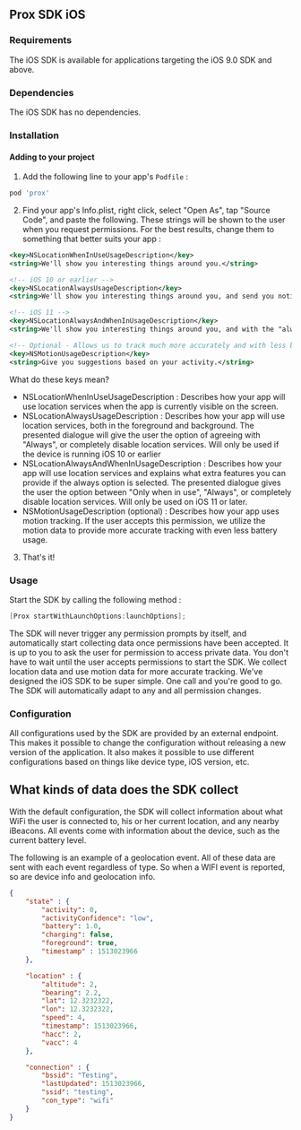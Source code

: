 
## Prox SDK iOS

### Requirements
The iOS SDK is available for applications targeting the iOS 9.0 SDK and above.

### Dependencies
The iOS SDK has no dependencies.

### Installation

#### Adding to your project

1. Add the following line to your app's `Podfile` :

```ruby
pod 'prox'
```

2. Find your app's Info.plist, right click, select "Open As", tap "Source Code", and paste the following.
These strings will be shown to the user when you request permissions. For the best results, change them to something that better suits your app :

```xml
<key>NSLocationWhenInUseUsageDescription</key>
<string>We'll show you interesting things around you.</string>

<!-- iOS 10 or earlier -->
<key>NSLocationAlwaysUsageDescription</key>
<string>We'll show you interesting things around you, and send you notifications when you come across something cool.</string>

<!-- iOS 11 -->
<key>NSLocationAlwaysAndWhenInUsageDescription</key>
<string>We'll show you interesting things around you, and with the "always" option, we'll also send you notifications when you come across something cool.</string>

<!-- Optional - Allows us to track much more accurately and with less battery usage! Best of both worlds :) -->
<key>NSMotionUsageDescription</key>
<string>Give you suggestions based on your activity.</string>
```

What do these keys mean?
- NSLocationWhenInUseUsageDescription : Describes how your app will use location services when the app is currently visible on the screen.
- NSLocationAlwaysUsageDescription : Describes how your app will use location services, both in the foreground and background. The presented dialogue will give the user the option of agreeing with "Always", or completely disable location services. Will only be used if the device is running iOS 10 or earlier
- NSLocationAlwaysAndWhenInUsageDescription : Describes how your app will use location services and explains what extra features you can provide if the always option is selected. The presented dialogue gives the user the option between "Only when in use", "Always", or completely disable location services. Will only be used on iOS 11 or later.
- NSMotionUsageDescription (optional) : Describes how your app uses motion tracking. If the user accepts this permission, we utilize the motion data to provide more accurate tracking with even less battery usage.

3. That's it!

### Usage
Start the SDK by calling the following method :

```objective-c
[Prox startWithLaunchOptions:launchOptions];
```

The SDK will never trigger any permission prompts by itself, and automatically start collecting data once permissions have been accepted. It is up to you to ask the user for permission to access private data. You don't have to wait until the user accepts permissions to start the SDK.
We collect location data and use motion data for more accurate tracking. We've designed the iOS SDK to be super simple. One call and you're good to go. The SDK will automatically adapt to any and all permission changes.

### Configuration
All configurations used by the SDK are provided by an external endpoint. This makes it possible to change the configuration without releasing a new version of the application. It also makes it possible to use different configurations based on things like device type, iOS version, etc.

## What kinds of data does the SDK collect
With the default configuration, the SDK will collect information about what WiFi the user is connected to, his or her current location, and any nearby iBeacons. All events come with information about the device, such as the current battery level.

The following is an example of a geolocation event. All of these data are sent with each event regardless of type. So when a WIFI event is reported, so are device info and geolocation info. 

```json
{
    "state" : {
        "activity": 0,
        "activityConfidence": "low",
        "battery": 1.0,
        "charging": false,
        "foreground": true,
        "timestamp" : 1513023966
    },

    "location" : {
        "altitude": 2,
        "bearing": 2.2,
        "lat": 12.3232322,
        "lon": 12.3232322,
        "speed": 4,
        "timestamp": 1513023966,
        "hacc": 2,
        "vacc": 4
    },

    "connection" : {
        "bssid": "Testing",
        "lastUpdated": 1513023966,
        "ssid": "testing",
        "con_type": "wifi"
    }
}
```
